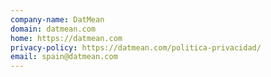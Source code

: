 ```yaml
---
company-name: DatMean
domain: datmean.com
home: https://datmean.com
privacy-policy: https://datmean.com/politica-privacidad/
email: spain@datmean.com
---
```




